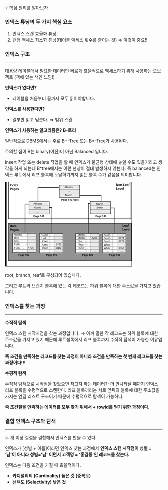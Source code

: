 <aside>
💡 핵심 원리를 알아보자

</aside>

### 인덱스 튜닝의 두 가지 핵심 요소

1. 인덱스 스캔 효율화 튜닝
2. 랜덤 액세스 최소화 튜닝(테이블 액세스 횟수를 줄이는 것) ⇒ 이것이 중요!!

### 인덱스 구조

---

대용량 테이블에서 필요한 데이터만 빠르게 효율적으로 액세스하기 위해 사용하는 오브젝트 (책에 있는 색인 느낌!)

**인덱스가 없다면?**

- 테이블을 처음부터 끝까지 모두 읽어야합니다.

**인덱스를 사용한다면?**

- 일부만 읽고 멈춘다. ⇒ 범위 스캔

**인덱스가 사용하는 알고리즘은? B-트리**

일반적으로 DBMS에서는 주로 B+-Tree 또는 B*-Tree가 사용된다.

주의할 점이 B는 binary(이진)이 아닌 Balanced 입니다.

insert 작업 또는 delete 작업을 할 때 인덱스가 불균형 상태에 놓일 수도 있을거라고 생각을 하게 되는데 B*tree에서는 이런 현상이 절대 발생하지 않는다. 즉 balanced는 인덱스 루트에서 리프 블록에 도달하기까지 읽는 블록 수가 같음을 의미합니다.

![Untitled](img_1.png)

root, branch, reaf로 구성되어 있습니다.

그리고 루트와 브랜치 블록에 있는 각 레코드는 하위 블록에 대한 주소값을 가지고 있습니다.

### 인덱스를 찾는 과정

---

**수직적 탐색**

인덱스 스캔 시작지점을 찾는 과정입니다. ⇒ 아까 말한 각 레코드는 하위 블록에 대한 주소값을 가지고 있기 때문에 루트블록에서 리프 블록까지 수직적 탐색이 가능한 이유입니다.

**즉 조건을 만족하는 레코드를 찾는 과정이 아니라 조건을 만족하는 첫 번째 레코드를 찾는 과정이다!!!**

**수평적 탐색**

수직적 탐색으로 시작점을 찾았으면 착고자 하는 데이터가 더 안나타날 때까지 인덱스 리프 블록을 수평적으로 스캔한다. 리프 블록끼리는 서로 앞뒤의 블록에 대한 주소값을 가지는 연결 리스트 구조이기 때문에 수평적으로 탐색이 가능하다.

**즉 조건절을 만족하는 데이터를 모두 찾기 위해서 + rowid를 얻기 위한 과정이다.**

### 결합 인덱스 구조와 탐색

---

두 개 이상 컬럼을 결합해서 인덱스를 만들 수 있다.

인덱스가 [성별 + 이름]이라면 인덱스 찾는 과정에서
**인덱스 스캔 시작점이 성별 = ‘남’이 아니라 성별=’남’ 이면서 고객명 = ‘홍길동’인 레코드를 찾는다.**

인덱스는 다음 조건을 가질 때 효율적이다.

- **카디널리티 (Cardinality) 높은 것 (중복도)**
- **선택도 (Selectivity) 낮은 것**